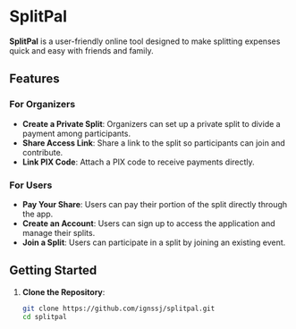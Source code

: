# SplitPal

**SplitPal** is a user-friendly online tool designed to make splitting expenses quick and easy with friends and family.

## Features

### For Organizers

- **Create a Private Split**: Organizers can set up a private split to divide a payment among participants.
- **Share Access Link**: Share a link to the split so participants can join and contribute.
- **Link PIX Code**: Attach a PIX code to receive payments directly.

### For Users

- **Pay Your Share**: Users can pay their portion of the split directly through the app.
- **Create an Account**: Users can sign up to access the application and manage their splits.
- **Join a Split**: Users can participate in a split by joining an existing event.

## Getting Started

1. **Clone the Repository**:
   ```bash
   git clone https://github.com/ignssj/splitpal.git
   cd splitpal
   ```
